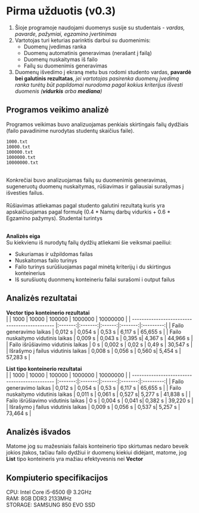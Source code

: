 # Pirma užduotis (v0.3)
1. Šioje programoje naudojami duomenys susije su studentais - _vardas, pavarde, pažymiai, egzamino įvertinimas_
2. Vartotojas turi keturias parinktis darbui su duomenimis:
 	- Duomenų įvedimas ranka
  	- Duomenų automatinis generavimas (nerašant į failą)
  	- Duomenų nuskaitymas iš failo
  	- Failų su duomenimis generavimas
3. Duomenų išvedimo į ekraną metu bus rodomi studento vardas, **pavardė bei galutinis rezultatas**, _jei vartotojas pasirenka duomenų įvedimą ranka turėtų būt papildomai nurodoma pagal kokius kriterijus išvesti duomenis (**vidurkis** arba **mediana**)_

## Programos veikimo analizė
Programos veikimas buvo analizuojamas penkiais skirtingais failų dydžiais (failo pavadinime nurodytas studentų skaičius faile).<br>
```
1000.txt
10000.txt
100000.txt
1000000.txt
10000000.txt
```
<br>
Konkrečiai buvo analizuojamas failų su duomenimis generavimas, sugeneruotų duomenų nuskaitymas, rūšiavimas ir galiausiai surašymas į išvesties failus. <br>
<br>
Rūšiavimas atliekamas pagal studento galutini rezultatą kuris yra apskaičiuojamas pagal formulę (0.4 * Namų darbų vidurkis + 0.6 * Egzamino pažymys). Studentai turintys <br>
<br>

 **Analizės eiga**
 <br>
 Su kiekvienu iš nurodytų failų dydžių atliekami šie veiksmai paeiliui:
 - Sukuriamas ir užpildomas failas
 - Nuskaitomas failo turinys
 - Failo turinys surūšiuojamas pagal minėtą kriterijų i du skirtingus konteinerius
 - Iš surušiuotų duonmenų konteineriu failai surašomi i output failus

 ## Analizės rezultatai
 **Vector tipo konteinerio rezultatai**
 <br>
|                                               |  1000   |  10000  | 100000 | 1000000 | 10000000  |
| --------------------------------------------- |:-------:|:-------:|:------:|:-------:|:---------:|
|  Failo generavimo laikas                      | 0,012 s | 0,054 s | 0,53 s | 6,117 s | 65,655 s  |
|  Failo nuskaitymo vidutinis laikas            | 0,009 s | 0,043 s | 0,395 s| 4,367 s | 44,966 s  |
|  Failo išrūšiavimo vidutinis laikas           | 0 s     | 0,002 s | 0,02 s | 0,49 s  | 30,547 s  |
|  Išrašymo į failus vidutinis laikas           | 0,008 s | 0,056 s | 0,560 s| 5,454 s | 57,283 s  |

 **List tipo konteinerio rezultatai**
 <br>
|                                               |  1000   |  10000  | 100000 | 1000000 | 10000000  |
| --------------------------------------------- |:-------:|:-------:|:------:|:-------:|:---------:|
|  Failo generavimo laikas                      | 0,012 s | 0,054 s | 0,53 s | 6,117 s | 65,655 s  |
|  Failo nuskaitymo vidutinis laikas            | 0,011 s | 0,061 s | 0,527 s| 5,277 s | 41,838 s  |
|  Failo išrūšiavimo vidutinis laikas           | 0 s     | 0,004 s | 0,041 s| 0,382 s | 39,220 s  |
|  Išrašymo į failus vidutinis laikas           | 0,009 s | 0,056 s | 0,537 s| 5,257 s | 73,464 s  |

## Analizės išvados

Matome jog su mažesniais failais konteinerio tipo skirtumas nedaro beveik jokios įtakos, tačiau failo dydžiui ir duomenų kiekiui didėjant, matome, jog **List** tipo konteineris yra mažiau efektyvesnis nei **Vector**

## Kompiuterio specifikacijos

CPU: Intel Core i5-6500 @ 3.2GHz<br>
RAM: 8GB DDR3 2133MHz<br>
STORAGE: SAMSUNG 850 EVO SSD<br>
